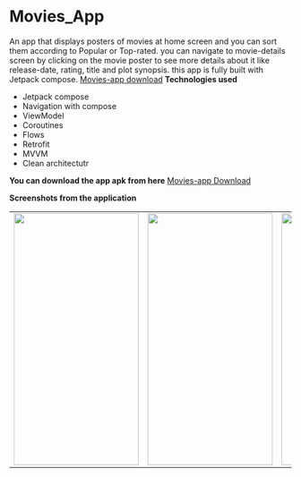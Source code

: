 # Movies_App
An app that displays posters of movies at home screen and you can sort them according to Popular or Top-rated. you can navigate to movie-details screen by clicking on the movie poster to see more details about it like release-date, rating, title and plot synopsis. this app is fully built with Jetpack compose.
<a href="">Movies-app download</a>
<b>Technologies used</b>
- Jetpack compose
- Navigation with compose
- ViewModel
- Coroutines
- Flows
- Retrofit
- MVVM
- Clean architectutr

<b>You can download the app apk from here</b>
<a href="url">Movies-app Download</a>

<b>Screenshots from the application</b>

<table>
  <tr>
    <td><img src="https://user-images.githubusercontent.com/76439620/218319343-aeafbc1f-5db9-4456-8a2e-83f4db3fdc34.PNG" width=223 height=450></td>
    <td><img src="https://user-images.githubusercontent.com/76439620/218319432-76e798c0-f420-4418-ab04-2b66bc917b8b.PNG" width=223 height=450></td>
    <td><img src="https://user-images.githubusercontent.com/76439620/218319474-1f19a578-d75c-455d-9d81-bc0837edbe0f.PNG" width=223 height=450></td>
  </tr>
 </table>


